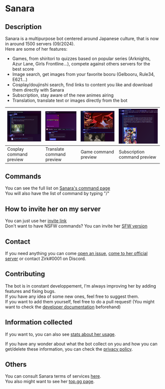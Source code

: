 # Sanara

## Description
Sanara is a multipurpose bot centered around Japanese culture, that is now in around 1500 servers (09/2024).<br/>
Here are some of her features:
- Games, from shiritori to quizzes based on popular series (Arknights, Azur Lane, Girls Frontline...), compete against others servers for the best score
- Image search, get images from your favorite booru (Gelbooru, Rule34, E621...)
- Cosplay/doujinshi search, find links to content you like and download them directly with Sanara
- Subscription, stay aware of the new animes airing
- Translation, translate text or images directly from the bot

| ![Preview Cosplay](Preview/Cosplay.png) | ![Preview Translation](Preview/Translate.png) | ![Preview Game](Preview/Game.png) | ![Preview Subscription](Preview/Subscription.png) |
| --------------------------------------- | ----------------------------------- | --------------------------------- | ------------------------------------------------- |
| Cosplay command preview                 | Translate command preview               | Game command preview              | Subscription command preview                      |

## Commands
You can see the full list on [Sanara's command page](https://sanara.zirk.eu/commands.html)<br/>
You will also have the list of command by typing "/"

## How to invite her on my server
You can just use her [invite link](https://discord.com/oauth2/authorize?client_id=329664361016721408&permissions=51264&scope=bot%20applications.commands)<br/>
Don't want to have NSFW commands? You can invite her [SFW version](https://discord.com/api/oauth2/authorize?client_id=883767204733157397&permissions=51264&scope=bot%20applications.commands)

## Contact
If you need anything you can come [open an issue](https://github.com/Xwilarg/Sanara/issues), [come to her official server](https://discordapp.com/invite/H6wMRYV) or contact Zirk#0001 on Discord.

## Contributing
The bot is in constant developpement, I'm always improving her by adding features and fixing bugs.<br/>
If you have any idea of some new ones, feel free to suggest them.<br/>
If you want to add them yourself, feel free to do a pull request! (You might want to check the [developer documentation](https://sanara.zirk.eu/documentation.html) beforehand)

## Information collected
If you want to, you can also see [stats about her usage](https://sanara.zirk.eu/stats.html).

If you have any wonder about what the bot collect on you and how you can get/delete these information, you can check the [privacy policy](https://sanara.zirk.eu/privacy.html).

## Others
You can consult Sanara terms of services [here](https://sanara.zirk.eu/terms.html). \
You also might want to see her [top.gg page](https://top.gg/bot/329664361016721408).
